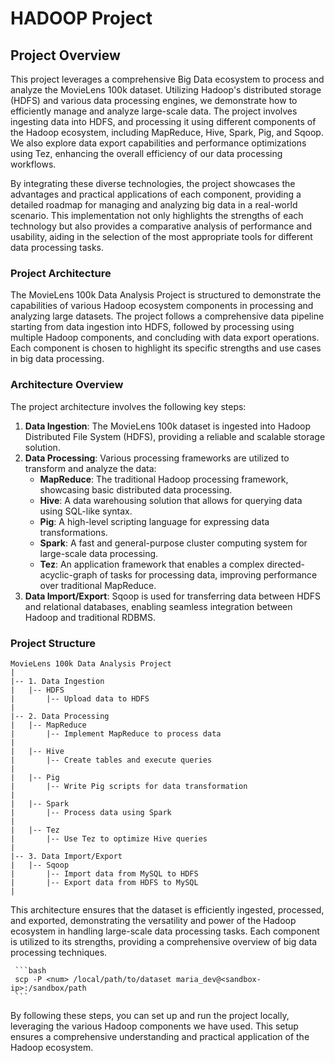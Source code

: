 # HADOOP Project

## Project Overview

This project leverages a comprehensive Big Data ecosystem to process and analyze the MovieLens 100k dataset. Utilizing Hadoop's distributed storage (HDFS) and various data processing engines, we demonstrate how to efficiently manage and analyze large-scale data. The project involves ingesting data into HDFS, and processing it using different components of the Hadoop ecosystem, including MapReduce, Hive, Spark, Pig, and Sqoop. We also explore data export capabilities and performance optimizations using Tez, enhancing the overall efficiency of our data processing workflows.

By integrating these diverse technologies, the project showcases the advantages and practical applications of each component, providing a detailed roadmap for managing and analyzing big data in a real-world scenario. This implementation not only highlights the strengths of each technology but also provides a comparative analysis of performance and usability, aiding in the selection of the most appropriate tools for different data processing tasks.

### Project Architecture

The MovieLens 100k Data Analysis Project is structured to demonstrate the capabilities of various Hadoop ecosystem components in processing and analyzing large datasets. The project follows a comprehensive data pipeline starting from data ingestion into HDFS, followed by processing using multiple Hadoop components, and concluding with data export operations. Each component is chosen to highlight its specific strengths and use cases in big data processing.

### Architecture Overview

The project architecture involves the following key steps:

1. **Data Ingestion**: The MovieLens 100k dataset is ingested into Hadoop Distributed File System (HDFS), providing a reliable and scalable storage solution.
2. **Data Processing**: Various processing frameworks are utilized to transform and analyze the data:
   - **MapReduce**: The traditional Hadoop processing framework, showcasing basic distributed data processing.
   - **Hive**: A data warehousing solution that allows for querying data using SQL-like syntax.
   - **Pig**: A high-level scripting language for expressing data transformations.
   - **Spark**: A fast and general-purpose cluster computing system for large-scale data processing.
   - **Tez**: An application framework that enables a complex directed-acyclic-graph of tasks for processing data, improving performance over traditional MapReduce.
3. **Data Import/Export**: Sqoop is used for transferring data between HDFS and relational databases, enabling seamless integration between Hadoop and traditional RDBMS.

### Project Structure

```
MovieLens 100k Data Analysis Project
|
|-- 1. Data Ingestion
|   |-- HDFS
|       |-- Upload data to HDFS
|
|-- 2. Data Processing
|   |-- MapReduce
|       |-- Implement MapReduce to process data
|
|   |-- Hive
|       |-- Create tables and execute queries
|
|   |-- Pig
|       |-- Write Pig scripts for data transformation
|
|   |-- Spark
|       |-- Process data using Spark
|
|   |-- Tez
|       |-- Use Tez to optimize Hive queries
|           
|-- 3. Data Import/Export
|   |-- Sqoop
|       |-- Import data from MySQL to HDFS
|       |-- Export data from HDFS to MySQL
|
```

This architecture ensures that the dataset is efficiently ingested, processed, and exported, demonstrating the versatility and power of the Hadoop ecosystem in handling large-scale data processing tasks. Each component is utilized to its strengths, providing a comprehensive overview of big data processing techniques.


     ```bash
     scp -P <num> /local/path/to/dataset maria_dev@<sandbox-ip>:/sandbox/path
     ```


By following these steps, you can set up and run the project locally, leveraging the various Hadoop components we have used. This setup ensures a comprehensive understanding and practical application of the Hadoop ecosystem.
